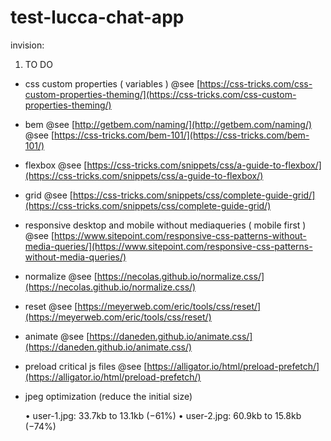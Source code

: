 # test-lucca-chat-app

invision: 

1. TO DO

- css custom properties ( variables )
  @see [https://css-tricks.com/css-custom-properties-theming/](https://css-tricks.com/css-custom-properties-theming/)

- bem
  @see [http://getbem.com/naming/](http://getbem.com/naming/)
  @see [https://css-tricks.com/bem-101/](https://css-tricks.com/bem-101/)

- flexbox
  @see [https://css-tricks.com/snippets/css/a-guide-to-flexbox/](https://css-tricks.com/snippets/css/a-guide-to-flexbox/)

- grid
  @see [https://css-tricks.com/snippets/css/complete-guide-grid/](https://css-tricks.com/snippets/css/complete-guide-grid/)

- responsive desktop and mobile without mediaqueries ( mobile first )
  @see [https://www.sitepoint.com/responsive-css-patterns-without-media-queries/](https://www.sitepoint.com/responsive-css-patterns-without-media-queries/)

- normalize
  @see [https://necolas.github.io/normalize.css/](https://necolas.github.io/normalize.css/)

- reset
  @see [https://meyerweb.com/eric/tools/css/reset/](https://meyerweb.com/eric/tools/css/reset/)

- animate
  @see [https://daneden.github.io/animate.css/](https://daneden.github.io/animate.css/)

- preload critical js files
  @see [https://alligator.io/html/preload-prefetch/](https://alligator.io/html/preload-prefetch/)

- jpeg optimization (reduce the initial size)

  • user-1.jpg: 33.7kb to 13.1kb (−61%)
  • user-2.jpg: 60.9kb to 15.8kb (−74%)
